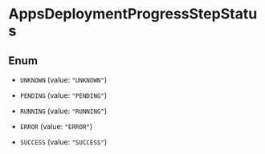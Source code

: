 

# AppsDeploymentProgressStepStatus

## Enum


* `UNKNOWN` (value: `"UNKNOWN"`)

* `PENDING` (value: `"PENDING"`)

* `RUNNING` (value: `"RUNNING"`)

* `ERROR` (value: `"ERROR"`)

* `SUCCESS` (value: `"SUCCESS"`)



